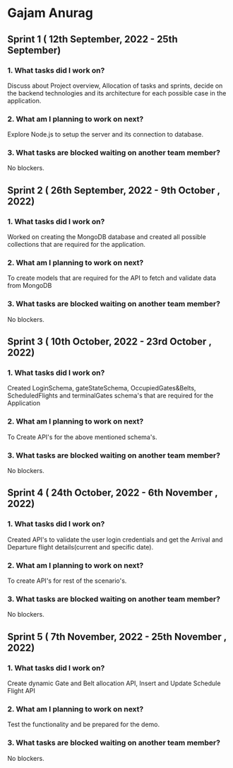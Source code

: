 

# Gajam Anurag

## Sprint 1 ( 12th September, 2022 - 25th September)

### 1. What tasks did I work on?

Discuss about Project overview, Allocation of tasks and sprints, decide on the backend technologies and its architecture for each possible case in the application.

### 2. What am I planning to work on next?

Explore Node.js to setup the server and its connection to database.

### 3. What tasks are blocked waiting on another team member?

No blockers.

## Sprint 2 ( 26th September, 2022 - 9th October , 2022)

### 1. What tasks did I work on?

Worked on creating the MongoDB database and created all possible collections that are required for the application.

### 2. What am I planning to work on next?

To create models that are required for the API to fetch and validate data from MongoDB

### 3. What tasks are blocked waiting on another team member?

No blockers.

## Sprint 3 ( 10th October, 2022 - 23rd October , 2022)

### 1. What tasks did I work on?

Created LoginSchema, gateStateSchema, OccupiedGates&Belts, ScheduledFlights and terminalGates schema's that are required for the Application

### 2. What am I planning to work on next?

To Create API's for the above mentioned schema's.

### 3. What tasks are blocked waiting on another team member?

No blockers.

## Sprint 4 ( 24th October, 2022 - 6th November , 2022)

### 1. What tasks did I work on?

Created API's to validate the user login credentials and get the Arrival and Departure flight details(current and specific date).

### 2. What am I planning to work on next?
To create API's for rest of the scenario's.

### 3. What tasks are blocked waiting on another team member?

No blockers.

## Sprint 5 ( 7th November, 2022 - 25th November , 2022)

### 1. What tasks did I work on?

Create dynamic Gate and Belt allocation API, Insert and Update Schedule Flight API

### 2. What am I planning to work on next?

Test the functionality and be prepared for the demo.

### 3. What tasks are blocked waiting on another team member?

No blockers.
